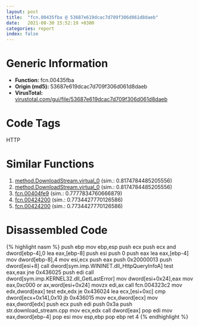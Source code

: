 ```yaml
---
layout: post
title:  "fcn.00435fba @ 53687e619dcac7d709f306d061d8daeb"
date:   2021-08-30 15:52:19 +0300
categories: report
index: false
---
```


# Generic Information
- **Function:** fcn.00435fba
- **Origin (md5):** 53687e619dcac7d709f306d061d8daeb
- **VirusTotal:** [virustotal.com/gui/file/53687e619dcac7d709f306d061d8daeb][virustotal_ref]

# Code Tags
<span class="tag" id="HTTP">HTTP</span>


# Similar Functions

1. [method.DownloadStream.virtual\_0][similar_1_ref] (sim.: 0.8174784485205556)
2. [method.DownloadStream.virtual\_0][similar_2_ref] (sim.: 0.8174784485205556)
3. [fcn.00404fe9][similar_3_ref] (sim.: 0.7777834760666879)
4. [fcn.00424200][similar_4_ref] (sim.: 0.7734427770126586)
5. [fcn.00424200][similar_5_ref] (sim.: 0.7734427770126586)


# Disassembled Code

{% highlight nasm %}
push ebp
mov ebp,esp
push ecx
push ecx
and dword[ebp-4],0
lea eax,[ebp-8]
push esi
push 0
push eax
lea eax,[ebp-4]
mov dword[ebp-8],4
mov esi,ecx
push eax
push 0x20000013
push dword[esi+8]
call dword[sym.imp.WININET.dll_HttpQueryInfoA]
test eax,eax
jne 0x436025
push edi
call dword[sym.imp.KERNEL32.dll_GetLastError]
mov dword[esi+0x24],eax
mov eax,0xc000
or ax,word[esi+0x24]
movzx edi,ax
call fcn.004323c2
mov edx,dword[eax]
test edx,edx
je 0x436024
lea ecx,[esi+0xc]
cmp dword[ecx+0x14],0x10
jb 0x436015
mov ecx,dword[ecx]
mov eax,dword[edx]
push ecx
push edi
push 0x3a
push str.download_stream.cpp
mov ecx,edx
call dword[eax]
pop edi
mov eax,dword[ebp-4]
pop esi
mov esp,ebp
pop ebp
ret 4
{% endhighlight %}


[similar_1_ref]: /report/method.DownloadStream.virtual_0@53687e619dcac7d709f306d061d8daeb
[similar_2_ref]: /report/method.DownloadStream.virtual_0@ba5ec83721de3ca10b3c9583f3b2c6a1
[similar_3_ref]: /report/fcn.00404fe9@d96761eb00d2d97e2b6f5ffffed0b46a
[similar_4_ref]: /report/fcn.00424200@44e1ffcf4e71f4505c09d520fd75f1e4
[similar_5_ref]: /report/fcn.00424200@ff219f45286905b4a87327ca719363be
[virustotal_ref]: https://www.virustotal.com/gui/file/53687e619dcac7d709f306d061d8daeb
